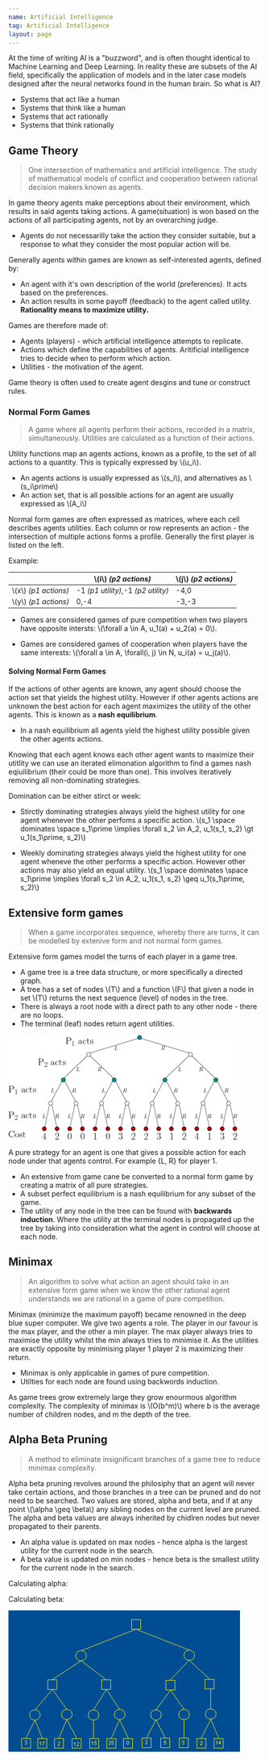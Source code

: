 ```yaml
---
name: Artificial Intelligence
tag: Artificial Intelligence
layout: page
---
```


At the time of writing AI is a "buzzword", and is often thought identical to Machine Learning and Deep Learning. In reality these are subsets of the AI field, specifically the application of models and in the later case models designed after the neural networks found in the human brain. So what is AI?

- Systems that act like a human
- Systems that think like a human
- Systems that act rationally
- Systems that think rationally

## Game Theory

> One intersection of mathematics and artificial intelligence. The study of mathematical models of conflict and cooperation between rational decision makers known as agents.

In game theory agents make perceptions about their environment, which results in said agents taking actions. A game(situation) is won based on the actions of all participating agents, not by an overarching judge.

- Agents do not necessarilly take the action they consider suitable, but a response to what they consider the most popular action will be.

Generally agents within games are known as self-interested agents, defined by:

- An agent with it's own description of the world (preferences). It acts based on the preferences. 
- An action results in some payoff (feedback) to the agent called utility. **Rationality means to maximize utility.**

Games are therefore made of:

- Agents (players) - which artificial intelligence attempts to replicate.
- Actions which define the capabilities of agents. Aritificial intelligence tries to decide when to perform which action.
- Utilities - the motivation of the agent.

Game theory is often used to create agent desgins and tune or construct rules.

### Normal Form Games

> A game where all agents perform their actions, recorded in a matrix, simultaneously. Utilities are calculated as a function of their actions.

Utility functions map an agents actions, known as a profile, to the set of all actions to a quantity. This is typically expressed by \\(u_i\\).

- An agents actions is usually expressed as \\(s_i\\), and alternatives as \\(s_i\prime\\)
- An action set, that is all possible actions for an agent are usually expressed as \\(A_i\\)

Normal form games are often expressed as matrices, where each cell describes agents utilities. Each column or row represents an action - the intersection of multiple actions forms a profile. Generally the first player is listed on the left.

Example:

| |\\(i\\) *(p2 actions)*|\\(j\\) *(p2 actions)*|
|-|-------|-------|
|\\(x\\) *(p1 actions)*|-1 *(p1 utility)*,-1 *(p2 utility)*|-4,0|
|\\(y\\) *(p1 actions)*|0,-4|-3,-3|

- Games are considered games of pure competition when two players have opposite intersts: \\(\forall a \in A, u_1(a) + u_2(a) = 0\\).

- Games are considered games of cooperation when players have the same interests: \\(\forall a \in A, \forall(i, j) \in N, u_i(a) = u_j(a)\\).

#### Solving Normal Form Games

If the actions of other agents are known, any agent should choose the action set that yields the highest utility. However if other agents actions are unknown the best action for each agent maximizes the utility of the other agents. This is known as a **nash equilibrium**. 

- In a nash equilibrium all agents yield the highest utility possible given the other agents actions.

Knowing that each agent knows each other agent wants to maximize their utitlity we can use an iterated elimonation algorithm to find a games nash eqiuilibrium (their could be more than one). This involves iteratively removing all non-dominating strategies.

Domination can be either stirct or week:

- Stirctly dominating strategies always yield the highest utility for one agent whenever the other perfoms a specific action. \\(s_1 \space dominates \space s_1\prime \implies \forall s_2 \in A_2, u_1(s_1, s_2) \gt u_1(s_1\prime, s_2)\\)

- Weekly dominating strategies always yield the highest utility for one agent wheneve the other performs a specific action. However other actions may also yield an equal utility. \\(s_1 \space dominates \space s_1\prime \implies \forall s_2 \in A_2, u_1(s_1, s_2) \geq u_1(s_1\prime, s_2)\\)

## Extensive form games

> When a game incorporates sequence, whereby there are turns, it can be modelled by extenive form and not normal form games.

Extensive form games model the turns of each player in a game tree.

* A game tree is a tree data structure, or more specifically a directed graph. 
* A tree has a set of nodes \\(T\\) and a function \\(F\\) that given a node in set \\(T\\) returns the next sequence (level) of nodes in the tree.
* There is always a root node with a direct path to any other node - there are no loops.
* The terminal (leaf) nodes return agent utilities.

![Game Tree](../Assets/game_tree.gif)

A pure strategy for an agent is one that gives a possible action for each node under that agents control. For example {L, R} for player 1. 

* An extensive from game cane be converted to a normal form game by creating a matrix of all pure strategies.
* A subset perfect equilibrium is a nash equilibrium for any subset of the game.
* The utility of any node in the tree can be found with **backwards induction**. Where the utility at the terminal nodes is propagated up the tree by taking into consideration what the agent in control will choose at each node.

## Minimax

> An algorithm to solve what action an agent should take in an extensive form game when we know the other rational agent understands we are rational in a game of pure competition.

Minimax (minimize the maximum payoff) became renowned in the deep blue super computer. We give two agents a role. The player in our favour is the max player, and the other a min player. The max player always tries to maximise the utility whilst the min always tries to minimise it. As the utilities are exactly opposite by minimising player 1 player 2 is maximizing their return.

* Minimax is only applicable in games of pure competition.
* Utilties for each node are found using backwords induction.

As game trees grow extremely large they grow enourmous algorithm complexity. The complexity of minimax is \\(O(b^m)\\) where b is the average number of children nodes, and m the depth of the tree.

## Alpha Beta Pruning

> A method to eliminate insignificant branches of a game tree to reduce minimax complexity.

Alpha beta pruning revolves around the philosiphy that an agent will never take certain actions, and those branches in a tree can be pruned and do not need to be searched. Two values are stored, alpha and beta, and if at any point \\(\alpha \geq \beta\\) any sibling nodes on the current level are pruned. The alpha and beta values are always inherited by chidlren nodes but never propagated to their parents.

* An alpha value is updated on max nodes - hence alpha is the largest utility for the current node in the search. 
* A beta value is updated on min nodes - hence beta is the smallest utility for the current node in the search.

Calculating alpha: 

Calculating beta:

![ab pruning](../Assets/ab_pruning.gif)